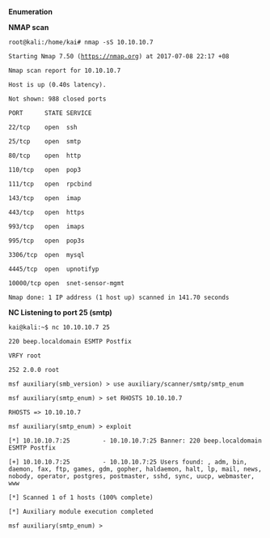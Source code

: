 **Enumeration**

**NMAP scan**

`root@kali:/home/kai# nmap -sS 10.10.10.7`

`Starting Nmap 7.50 (`[`https://nmap.org`](https://nmap.org)`) at 2017-07-08 22:17 +08`

`Nmap scan report for 10.10.10.7`

`Host is up (0.40s latency).`

`Not shown: 988 closed ports`

`PORT      STATE SERVICE`

`22/tcp    open  ssh`

`25/tcp    open  smtp`

`80/tcp    open  http`

`110/tcp   open  pop3`

`111/tcp   open  rpcbind`

`143/tcp   open  imap`

`443/tcp   open  https`

`993/tcp   open  imaps`

`995/tcp   open  pop3s`

`3306/tcp  open  mysql`

`4445/tcp  open  upnotifyp`

`10000/tcp open  snet-sensor-mgmt`

`Nmap done: 1 IP address (1 host up) scanned in 141.70 seconds`

**NC Listening to port 25 \(smtp\)**

`kai@kali:~$ nc 10.10.10.7 25`

`220 beep.localdomain ESMTP Postfix`

`VRFY root`

`252 2.0.0 root`

`msf auxiliary(smb_version) > use auxiliary/scanner/smtp/smtp_enum`

`msf auxiliary(smtp_enum) > set RHOSTS 10.10.10.7`

`RHOSTS => 10.10.10.7`

`msf auxiliary(smtp_enum) > exploit`

`[*] 10.10.10.7:25         - 10.10.10.7:25 Banner: 220 beep.localdomain ESMTP Postfix`

`[+] 10.10.10.7:25         - 10.10.10.7:25 Users found: , adm, bin, daemon, fax, ftp, games, gdm, gopher, haldaemon, halt, lp, mail, news, nobody, operator, postgres, postmaster, sshd, sync, uucp, webmaster, www`

`[*] Scanned 1 of 1 hosts (100% complete)`

`[*] Auxiliary module execution completed`

`msf auxiliary(smtp_enum) >`

